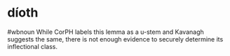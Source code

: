 # díoth
#wbnoun
While CorPH labels this lemma as a u-stem and Kavanagh suggests the same, there is not enough evidence to securely determine its inflectional class. 